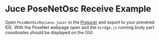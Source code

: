 # Juce PoseNetOsc Receive Example

Open `PoseNetOscRecieve.jucer` in the [Projucer](https://juce.com/discover/projucer) and export to your prevered IDE. With the PoseNet webpage open and the `birdge.js` running body part coordinates should be displayed on the GUI. 
